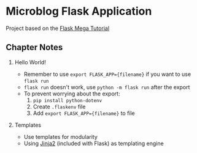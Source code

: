 # Microblog Flask Application

Project based on the [Flask Mega Tutorial](https://blog.miguelgrinberg.com/post/the-flask-mega-tutorial-part-i-hello-world)

## Chapter Notes

1. Hello World!
    - Remember to use `export FLASK_APP={filename}` if you want to use `flask run`
    - `flask run` doesn't work, use `python -m flask run` after the export
    - To prevent worrying about the export:
      1. `pip install python-dotenv`
      2. Create `.flaskenv` file
      3. Add `export FLASK_APP={filename}` to file

2. Templates
   - Use templates for modularity
   - Using [Jinja2](http://jinja.pocoo.org/docs/2.10/templates/) (included with Flask) as templating engine